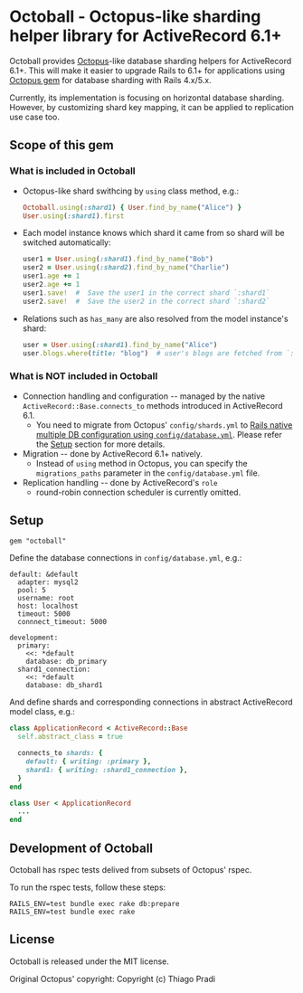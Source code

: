 # Octoball - Octopus-like sharding helper library for ActiveRecord 6.1+

Octoball provides [Octopus](https://github.com/thiagopradi/octopus)-like database sharding helpers for ActiveRecord 6.1+.
This will make it easier to upgrade Rails to 6.1+ for applications using [Octopus gem](https://github.com/thiagopradi/octopus) for database sharding with Rails 4.x/5.x.

Currently, its implementation is focusing on horizontal database sharding. However, by customizing shard key mapping, it can be applied to replication use case too.

## Scope of this gem

### What is included in Octoball
- Octopus-like shard swithcing by `using` class method, e.g.:
  ```ruby
  Octoball.using(:shard1) { User.find_by_name("Alice") }
  User.using(:shard1).first
  ```
- Each model instance knows which shard it came from so shard will be switched automatically:
  ```ruby
  user1 = User.using(:shard1).find_by_name("Bob")
  user2 = User.using(:shard2).find_by_name("Charlie")
  user1.age += 1
  user2.age += 1
  user1.save!  #  Save the user1 in the correct shard `:shard1`
  user2.save!  #  Save the user2 in the correct shard `:shard2`
  ```
- Relations such as `has_many` are also resolved from the model instance's shard:
  ```ruby
  user = User.using(:shard1).find_by_name("Alice")
  user.blogs.where(title: "blog")  # user's blogs are fetched from `:shard1`
  ```

### What is NOT included in Octoball
- Connection handling and configuration -- managed by the native `ActiveRecord::Base.connects_to` methods introduced in ActiveRecord 6.1.
  - You need to migrate from Octopus' `config/shards.yml` to [Rails native multiple DB configuration using `config/database.yml`](https://edgeguides.rubyonrails.org/active_record_multiple_databases.html). Please refer the [Setup](#Setup) section for more details.
- Migration -- done by ActiveRecord 6.1+ natively.
  - Instead of `using` method in Octopus, you can specify the `migrations_paths` parameter in the `config/database.yml` file.
- Replication handling -- done by ActiveRecord's `role`
  - round-robin connection scheduler is currently omitted.

## Setup

```
gem "octoball"
```
Define the database connections in `config/database.yml`, e.g.:
```
default: &default
  adapter: mysql2
  pool: 5
  username: root
  host: localhost
  timeout: 5000
  connnect_timeout: 5000

development:
  primary:
    <<: *default
    database: db_primary
  shard1_connection:
    <<: *default
    database: db_shard1
```
And define shards and corresponding connections in abstract ActiveRecord model class, e.g.:
```ruby
class ApplicationRecord < ActiveRecord::Base
  self.abstract_class = true

  connects_to shards: {
    default: { writing: :primary },
    shard1: { writing: :shard1_connection },
  }
end

class User < ApplicationRecord
  ...
end
```

## Development of Octoball
Octoball has rspec tests delived from subsets of Octopus' rspec.

To run the rspec tests, follow these steps:
```
RAILS_ENV=test bundle exec rake db:prepare
RAILS_ENV=test bundle exec rake
```

## License
Octoball is released under the MIT license.

Original Octopus' copyright: Copyright (c) Thiago Pradi
